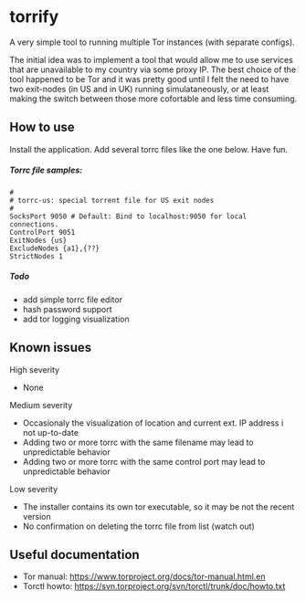 torrify
=======

A very simple tool to running multiple Tor instances (with separate configs).

The initial idea was to implement a tool that would allow me to use services
that are unavailable to my country via some proxy IP. The best choice of the tool
happened to be Tor and it was pretty good until I felt the need to have two
exit-nodes (in US and in UK) running simulataneously, or at least making the
switch between those more cofortable and less time consuming.

How to use
----------

Install the application. Add several torrc files like the one below. Have fun.

##### Torrc file samples:

    # 
    # torrc-us: special torrent file for US exit nodes
    #
    SocksPort 9050 # Default: Bind to localhost:9050 for local connections.
    ControlPort 9051
    ExitNodes {us}
    ExcludeNodes {a1},{??}
    StrictNodes 1

    
##### Todo

* add simple torrc file editor
* hash password support
* add tor logging visualization


Known issues
------------

High severity
* None

Medium severity
* Occasionaly the visualization of location and current ext. IP address i not up-to-date
* Adding two or more torrc with the same filename may lead to unpredictable behavior
* Adding two or more torrc with the same control port may lead to unpredictable behavior

Low severity
* The installer contains its own tor executable, so it may be not the recent version
* No confirmation on deleting the torrc file from list (watch out)


Useful documentation
--------------------

* Tor manual: https://www.torproject.org/docs/tor-manual.html.en
* Torctl howto: https://svn.torproject.org/svn/torctl/trunk/doc/howto.txt
